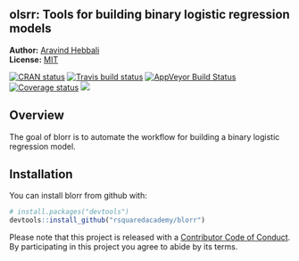 
<!-- README.md is generated from README.Rmd. Please edit that file -->
olsrr: Tools for building binary logistic regression models
-----------------------------------------------------------

**Author:** [Aravind Hebbali]()<br/> **License:** [MIT](https://opensource.org/licenses/MIT)

[![CRAN status](http://www.r-pkg.org/badges/version/blorr)](https://cran.r-project.org/package=blorr) [![Travis build status](https://travis-ci.org/rsquaredacademy/blorr.svg?branch=master)](https://travis-ci.org/rsquaredacademy/blorr) [![AppVeyor Build Status](https://ci.appveyor.com/api/projects/status/github/rsquaredacademy/blorr?branch=master&svg=true)](https://ci.appveyor.com/project/rsquaredacademy/blorr) [![Coverage status](https://codecov.io/gh/rsquaredacademy/blorr/branch/master/graph/badge.svg)](https://codecov.io/github/rsquaredacademy/blorr?branch=master) [![](https://cranlogs.r-pkg.org/badges/grand-total/blorr)](https://cran.r-project.org/package=blorr)

Overview
--------

The goal of blorr is to automate the workflow for building a binary logistic regression model.

Installation
------------

You can install blorr from github with:

``` r
# install.packages("devtools")
devtools::install_github("rsquaredacademy/blorr")
```

Please note that this project is released with a [Contributor Code of Conduct](CONDUCT.md). By participating in this project you agree to abide by its terms.
